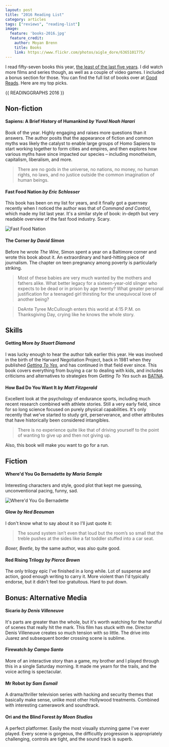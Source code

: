 ```yaml
---
layout: post
title: "2016 Reading List"
category: articles
tags: ["reviews", "reading-list"]
image:
  feature: 'books-2016.jpg'
  feature_credit:
    author: Moyan Brenn
    title: Books
    link: https://www.flickr.com/photos/aigle_dore/6365101775/
---
```


I read fifty-seven books this year, [the least of the last five years](2015-reading-list.html). I did watch more films and series though, as well as a couple of video games. I included a bonus section for those. You can find the full list of books over at [Good Reads](https://www.goodreads.com/review/list/2875383-xavier-shay?utf8=%E2%9C%93&read_at=2016&view=covers&per_page=100). Here are my top picks.

{{ READINGGRAPHS 2016 }}

## Non-fiction

#### Sapiens: A Brief History of Humankind _by Yuval Noah Harari_

Book of the year. Highly engaging and raises more questions than it answers.
The author posits that the appearance of fiction and common myths was likely
the catalyst to enable large groups of Homo Sapiens to start working together
to form cities and empires, and then explores how various myths have since
impacted our species – including monotheism, capitalism, liberalism, and more.

> There are no gods in the universe, no nations, no money, no human rights, no
> laws, and no justice outside the common imagination of human beings.

#### Fast Food Nation _by Eric Schlosser_

This book has been on my list for years, and it finally got a guernsey recently
when I noticed the author was that of _Command and Control_, which made my list
last year. It's a similar style of book: in-depth but very readable overview of
the fast food industry. Scary.

![Fast Food Nation](/images/fast-food-nation.jpg)

#### The Corner _by David Simon_

Before he wrote _The Wire_, Simon spent a year on a Baltimore corner and wrote
this book about it. An extraordinary and hard-hitting piece of journalism. The
chapter on teen pregnancy among poverty is particularly striking.

> Most of these babies are very much wanted by the mothers and fathers alike.
> What better legacy for a sixteen-year-old slinger who expects to be dead or
> in prison by age twenty? What greater personal justification for a teenaged
> girl thirsting for the unequivocal love of another being?

> DeAnte Tyree McCullough enters this world at 4:15 P.M. on Thanksgiving Day,
> crying like he knows the whole story.

## Skills

#### Getting More _by Stuart Diamond_

I was lucky enough to hear the author talk earlier this year. He was involved
in the birth of the Harvard Negotiation Project, back in 1981 when they
published [_Getting To
Yes_](https://www.amazon.com/Getting-Yes-Negotiating-Agreement-Without/dp/0395631246),
and has continued in that field ever since. This book covers everything from
buying a car to dealing with kids, and includes criticisms and alternatives to
strategies from _Getting To Yes_ such as
[BATNA](https://en.wikipedia.org/wiki/Best_alternative_to_a_negotiated_agreement).

#### How Bad Do You Want It _by Matt Fitzgerald_

Excellent look at the psychology of endurance sports, including much recent
research combined with athlete stories. Still a very early field, since for so
long science focused on purely physical capabilities. It's only recently that
we've started to study grit, perserverance, and other attributes that have
historically been considered intangibles.

> There is no experience quite like that of driving yourself to the point of
> wanting to give up and then not giving up.

Also, this book will make you want to go for a run.

## Fiction

#### Where'd You Go Bernadette _by Maria Semple_

Interesting characters and style, good plot that kept me guessing, unconventional pacing, funny, sad.

![Where'd You Go Bernadette](/images/bernadette.jpg)

#### Glow _by Ned Beauman_

I don't know what to say about it so I'll just quote it:

> The sound system isn’t even that loud but the room’s so small that the treble pushes at the sides like a fat toddler stuffed into a car seat.

_Boxer, Beetle_, by the same author, was also quite good.

#### Red Rising Trilogy _by Pierce Brown_

The only trilogy epic I've finished in a long while. Lot of suspense and action, good enough writing to carry it. More violent than I'd typically endorse, but it didn't feel _too_ gratuitous. Hard to put down.

## Bonus: Alternative Media

#### Sicario _by Denis Villeneuve_

It's parts are greater than the whole, but it's worth watching for the handful of scenes that really hit the mark.
This film has stuck with me. Director Denis Villeneuve creates so much tension
with so little. The drive into Juarez and subsequent border crossing scene is
sublime.

#### Firewatch _by Campo Santo_

More of an interactive story than a game, my brother and I played through this
in a single Saturday morning. It made me yearn for the trails, and the voice
acting is spectacular.

<x-youtube href='https://www.youtube.com/v/cXWlgP5hZzc'>
</x-youtube>

#### Mr Robot _by Sam Esmail_

A drama/thriller television series with hacking and security themes that
basically make sense, unlike most other Hollywood treatments.  Combined with
interesting camerawork and soundtrack.

#### Ori and the Blind Forest _by Moon Studios_

A perfect platformer. Easily the most visually stunning game I've ever played.
Every scene is gorgeous, the difficultly progression is appropriately
challenging, controls are tight, and the sound track is superb.

<x-youtube href='https://www.youtube.com/v/cklw-Yu3moE'>
</x-youtube>
